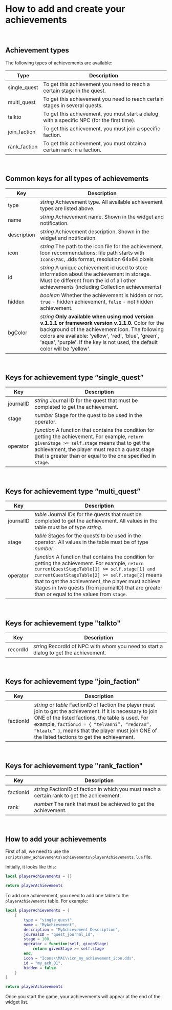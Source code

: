 # How to add and create your achievements

<br>

## Achievement types

The following types of achievements are available:

| Type         | Description                                                                                |
|--------------|--------------------------------------------------------------------------------------------|
| single_quest | To get this achievement you need to reach a certain stage in the quest.                    |
| multi_quest  | To get this achievement you need to reach certain stages in several quests.                |
| talkto       | To get this achievement, you must start a dialog with a specific NPC (for the first time). |
| join_faction | To get this achievement, you must join a specific faction.                                 |
| rank_faction | To get this achievement, you must obtain a certain rank in a faction.                      |

<br>

## Common keys for all types of achievements

| Key         | Description                                                                                                                                                                              |
|-------------|------------------------------------------------------------------------------------------------------------------------------------------------------------------------------------------|
| type        | *string* Achievement type. All available achievement types are listed above.                                                                                                             |
| name        | *string* Achievement name. Shown in the widget and notification.                                                                                                                         |
| description | *string* Achievement description. Shown in the widget and notification.                                                                                                                  |
| icon        | *string* The path to the icon file for the achievement. Icon recommendations: file path starts with `Icons\MAC`, .dds format, resolution 64x64 pixels                                    |
| id          | *string* A unique achievement id used to store information about the achievement in storage. Must be different from the id of all other achievements (including Collection achievements) |
| hidden      | *boolean* Whether the achievement is hidden or not. `true` - hidden achievement, `false` - not hidden achievement.                                                                       |
| bgColor      | *string* **Only available when using mod version v.1.1.1 or framework version v.1.1.0.** Color for the background of the achievement icon. The following colors are available: 'yellow', 'red', 'blue', 'green', 'aqua', 'purple'. If the key is not used, the default color will be 'yellow'.                                                                     |

<br>

## Keys for achievement type “single_quest”

| Key       | Description                                                                                                                                                                                                                                                         |
|-----------|---------------------------------------------------------------------------------------------------------------------------------------------------------------------------------------------------------------------------------------------------------------------|
| journalID | *string* Journal ID for the quest that must be completed to get the achievement.                                                                                                                                                                                    |
| stage     | *number* Stage for the quest to be used in the operator.                                                                                                                                                                                                            |
| operator  | *function* A function that contains the condition for getting the achievement. For example, `return givenStage >= self.stage` means that to get the achievement, the player must reach a quest stage that is greater than or equal to the one specified in `stage`. |

<br>

## Keys for achievement type “multi_quest”

| Key       | Description                                                                                                                                                                                                                                                                                                                                                 |
|-----------|-------------------------------------------------------------------------------------------------------------------------------------------------------------------------------------------------------------------------------------------------------------------------------------------------------------------------------------------------------------|
| journalID | *table* Journal IDs for the quests that must be completed to get the achievement. All values in the table must be of type *string*.                                                                                                                                                                                                                         |
| stage     | *table* Stages for the quests to be used in the operator. All values in the table must be of type *number*.                                                                                                                                                                                                                                                 |
| operator  | *function* A function that contains the condition for getting the achievement. For example, `return currentQuestStageTable[1] >= self.stage[1] and currentQuestStageTable[2] >= self.stage[2]` means that to get the achievement, the player must achieve stages in two quests (from journalID) that are greater than or equal to the values from `stage`. |

<br>

## Keys for achievement type "talkto"

| Key      | Description                                                                           |
|----------|---------------------------------------------------------------------------------------|
| recordId | *string* RecordId of NPC with whom you need to start a dialog to get the achievement. |

<br>

## Keys for achievement type "join_faction"

| Key       | Description                                                                                                                                                                                                                                                                                                        |
|-----------|--------------------------------------------------------------------------------------------------------------------------------------------------------------------------------------------------------------------------------------------------------------------------------------------------------------------|
| factionId | *string* or *table* FactionID of faction the player must join to get the achievement. If it is necessary to join ONE of the listed factions, the table is used. For example, `factionId = { “telvanni”, “redoran”, “hlaalu” }`, means that the player must join ONE of the listed factions to get the achievement. |

<br>

## Keys for achievement type "rank_faction"

| Key       | Description                                                                                  |
|-----------|----------------------------------------------------------------------------------------------|
| factionId | *string* FactionID of faction in which you must reach a certain rank to get the achievement. |
| rank      | *number* The rank that must be achieved to get the achievement.                              |

<br>

## How to add your achievements

First of all, we need to use the `scripts\omw_achievements\achievements\playerAchievements.lua` file.

Initially, it looks like this:

```lua
local playerAchievements = {}

return playerAchievements
```

To add one achievement, you need to add one table to the `playerAchievements` table. For example:

```lua
local playerAchievements = {
    {
        type = "single_quest",
        name = "MyAchievement",
        description = "MyAchievement Description",
        journalID = "quest_journal_id",
        stage = 100,
        operator = function(self, givenStage)
            return givenStage >= self.stage
        end,
        icon = "Icons\\MAC\\icn_my_achievement_icon.dds",
        id = "my_ach_01",
        hidden = false
    }
}

return playerAchievements
```

Once you start the game, your achievements will appear at the end of the widget list.
